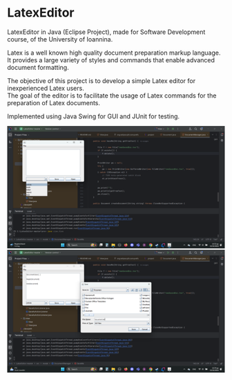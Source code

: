 # LatexEditor
LatexEditor in Java (Eclipse Project), made for Software Development course, of the University of Ioannina.

Latex is a well known high quality document preparation markup language.
It provides a large variety of styles and commands that enable advanced document formatting.

The objective of this project is to develop a simple Latex editor for inexperienced Latex users.  
The goal of the editor is to facilitate the usage of Latex commands for the preparation of Latex documents. 

Implemented using Java Swing for GUI and JUnit for testing.


![ezcv logo](https://raw.githubusercontent.com/TeoOG/LatexEditor/refs/heads/master/latex1.png)
![ezcv logo](https://raw.githubusercontent.com/TeoOG/LatexEditor/refs/heads/master/latex2.png)
